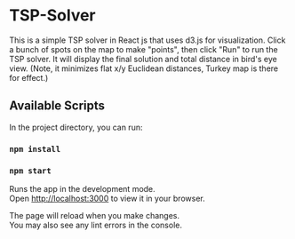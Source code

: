 # TSP-Solver
This is a simple TSP solver in React js that uses d3.js for visualization. Click a bunch of spots on the map to make "points", then click "Run" to run the TSP solver. It will display the final solution and total distance in bird's eye  view. (Note, it minimizes flat x/y Euclidean distances, Turkey map is there for effect.) 
<br>
## Available Scripts

In the project directory, you can run:

### `npm install`

### `npm start`

Runs the app in the development mode.\
Open [http://localhost:3000](http://localhost:3000) to view it in your browser.

The page will reload when you make changes.\
You may also see any lint errors in the console.
